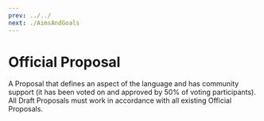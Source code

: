 ```yaml
---
prev: ../../
next: ./AimsAndGoals
---
```


# Official Proposal

A Proposal that defines an aspect of the language and has community support (it has been voted on and approved by 50% of voting participants). All Draft Proposals must work in accordance with all existing Official Proposals.